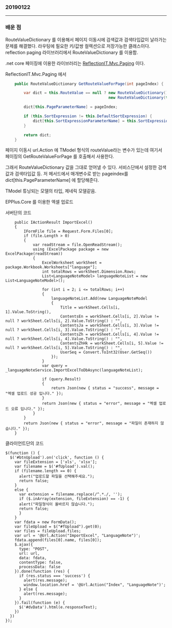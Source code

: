 ### 20190122
---
### 배운 점

RouteValueDictionary 를 이용해서 페이지 이동시에 검색값과 검색타입값이 날라가는 문제를 해결했다.
라우팅에 필요한 키/값쌍 컬렉션으로 저장가능한 클래스이다.
reflection paging 라이브러리에서 RouteValueDictionary 를 이용함.

.net core 페이징에 이용한 라이브러리는 [ReflectionIT.Mvc.Paging](https://github.com/sonnemaf/ReflectionIT.Mvc.Paging) 이다.

ReflectionIT.Mvc.Paging 에서

```csharp
    public RouteValueDictionary GetRouteValueForPage(int pageIndex) {

        var dict = this.RouteValue == null ? new RouteValueDictionary() :
                                             new RouteValueDictionary(this.RouteValue);

        dict[this.PageParameterName] = pageIndex;

        if (this.SortExpression != this.DefaultSortExpression) {
            dict[this.SortExpressionParameterName] = this.SortExpression;
        }

        return dict;
    }
```

페이지 이동시 url.Action 에 TModel 형식의 routeValue라는 변수가 있는데 여기서 페이징의 GetRouteValueForPage 를 호출해서 사용한다.

그래서 RouteValueDictionary 값을 그대로 얻어낼 수 있다. 서비스단에서 설정한 검색값과 검색타입값 등. 저 메서드에서 매개변수로 받는 pageindex를 dict[this.PageParameterName] 에 할당해준다.

TModel 튜닝되는 모델의 타입, 제네릭 모델같음.

EPPlus.Core 를 이용한 엑셀 업로드

서버단의 코드

```{.cs}
    public IActionResult ImportExcel()
    {
        IFormFile file = Request.Form.Files[0];
        if (file.Length > 0)
        {
            var readStream = file.OpenReadStream();
            using (ExcelPackage package = new ExcelPackage(readStream))
            {
                ExcelWorksheet workSheet = package.Workbook.Worksheets["language"];
                int totalRows = workSheet.Dimension.Rows;
                List<LanguageNoteModel> languageNoteList = new List<LanguageNoteModel>();

                for (int i = 2; i <= totalRows; i++)
                {
                    languageNoteList.Add(new LanguageNoteModel
                    {
                        Title = workSheet.Cells[i, 1].Value.ToString(),
                        ContentsEn = workSheet.Cells[i, 2].Value != null ? workSheet.Cells[i, 2].Value.ToString() : "",
                        ContentsJa = workSheet.Cells[i, 3].Value != null ? workSheet.Cells[i, 3].Value.ToString() : "",
                        ContentsZh = workSheet.Cells[i, 4].Value != null ? workSheet.Cells[i, 4].Value.ToString() : "",
                        ContentsZhHk = workSheet.Cells[i, 5].Value != null ? workSheet.Cells[i, 5].Value.ToString() : "",
                        UserSeq = Convert.ToInt32(User.GetSeq())
                    });
                }
                var query = _languageNoteService.ImportExcelToDbAsync(languageNoteList);

                if (query.Result)
                {
                    return Json(new { status = "success", message = "엑셀 업로드 성공 입니다." });
                }
                return Json(new { status = "error", message = "엑셀 업로드 오류 입니다." });
            }
        }
        return Json(new { status = "error", message = "파일이 존재하지 않습니다." });
    }
```

클라이언트단의 코드

```{.javascript}
$(function () {
  $('#btnUpload').on('click', function () {
    var fileExtension = ['xls', 'xlsx'];
    var filename = $('#fUpload').val();
    if (filename.length == 0) {
      alert("업로드할 파일을 선택해주세요.");
      return false;
    }
    else {
      var extension = filename.replace(/^.*./, '');
      if ($.inArray(extension, fileExtension) == -1) {
      alert("파일형식이 올바르지 않습니다.");
      return false;
      }
    }
    var fdata = new FormData();
    var fileUpload = $("#fUpload").get(0);
    var files = fileUpload.files;
    var url = '@Url.Action("ImportExcel", "LanguageNote")';
    fdata.append(files[0].name, files[0]);
    $.ajax({
      type: "POST",
      url: url,
      data: fdata,
      contentType: false,
      processData: false
    }).done(function (res) {
      if (res.status === 'success') {
        alert(res.message);
        window.location.href = '@Url.Action("Index", "LanguageNote")';
      } else {
        alert(res.message);
      }
    }).fail(function (e) {
      $('#dvData').html(e.responseText);
    })
  })
});
```